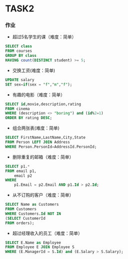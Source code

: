 # TASK2

### 作业

- 超过5名学生的课（难度：简单）

```sql
SELECT class
FROM courses
GROUP BY class
HAVING count(DISTINCT student) >= 5;
```

- 交换工资(难度：简单)

```sql
UPDATE salary
SET sex=if(sex = "f","m","f");
```

- 有趣的电影（难度：简单）

```sql
SELECT id,movie,description,rating
FROM cinema
WHERE (description <> "boring") and (id%2=1)
ORDER BY rating DESC;
```

- 组合两张表(难度：简单)

```sql
SELECT FirstName,LastName,City,State
FROM Person LEFT JOIN Address
WHERE Person.PersonId=AddressId.PersonId;
```

- 删除重复的邮箱（难度：简单）

```sql
SELECT p1.*
FROM email p1,
    email p2
WHERE
    p1.Email = p2.Email AND p1.Id > p2.Id;
```

- 从不订购的客户（难度：简单）

```sql
SELECT Name as Customers
FROM Customers
WHERE Customers.Id NOT IN
(SELECT CustomerId
FROM orders);
```

- 超过经理收入的员工（难度：简单）

```sql
SELECT E.Name as Employee
FROM Employee E JOIN Employee S
WHERE (E.ManagerId = S.Id) and (E.Salary > S.Salary);
```

